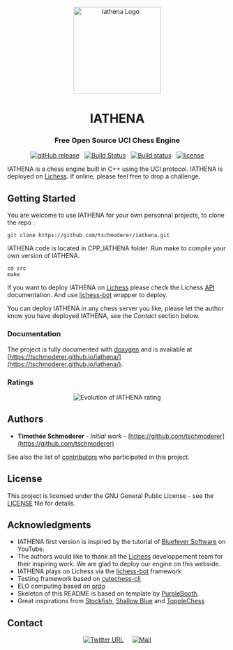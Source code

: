 <div id="iathena-logo" align="center">
    <br />
    <img src="./docs/logo_iathena_big.png" alt="Iathena Logo" width="200"/>
    <h1>IATHENA</h1>
    <h3>Free Open Source UCI Chess Engine</h3>
</div>

<div id="badges" align="center">

[![gitHub release](https://img.shields.io/github/release/tschmoderer/iathena.svg)](https://github.com/tschmoderer/iathena/releases)
&nbsp; 
[![Build Status](https://travis-ci.org/tschmoderer/iathena.png?branch=master)](https://travis-ci.org/tschmoderer/iathena)
&nbsp;
[![Build status](https://ci.appveyor.com/api/projects/status/dsr4gghoxt7ys057/branch/master?svg=true)](https://ci.appveyor.com/project/tschmoderer/iathena/branch/master)
&nbsp; 
[![license](https://img.shields.io/github/license/tschmoderer/iathena.svg?color=blue)](https://github.com/tschmoderer/iathena/blob/master/LICENSE)

</div>

IATHENA is a chess engine built in C++ using the UCI protocol. IATHENA is deployed on [Lichess](https://lichess.org/@/iathena). If online, please feel free to drop a challenge.

## Getting Started

You are welcome to use IATHENA for your own personnal projects, to clone the repo : 

```
git clone https://github.com/tschmoderer/iathena.git
```

IATHENA code is located in CPP_IATHENA folder. Run make to compile your own version of IATHENA. 

```
cd src
make
```

If you want to deploy IATHENA on [Lichess](https://lichess.org/) please check the Lichess [API](https://lichess.org/api) documentation. And use [lichess-bot](https://github.com/careless25/lichess-bot) wrapper to deploy. 

You can deploy IATHENA in any chess server you like, please let the author know you have deployed IATHENA, see the *Contact* section below.  

### Documentation

The project is fully documented with [doxygen](http://www.doxygen.nl/) and is available at [https://tschmoderer.github.io/iathena/](https://tschmoderer.github.io/iathena/).

### Ratings

<p align="center">
  <img src="https://github.com/tschmoderer/iathena/blob/master/releases/elo/elo_ratings.png" alt="Evolution of IATHENA rating"/>
</p>

## Authors

* **Timothée Schmoderer** - *Initial work* - [https://github.com/tschmoderer](https://github.com/tschmoderer)

See also the list of [contributors](https://github.com/your/project/contributors) who participated in this project.

## License

This project is licensed under the GNU General Public License - see the [LICENSE](LICENSE) file for details. 

## Acknowledgments

* IATHENA first version is inspired by the tutorial of [Bluefever Software](https://www.youtube.com/playlist?list=PLZ1QII7yudbc-Ky058TEaOstZHVbT-2hg) on YouTube.
* The authors would like to thank all the [Lichess](https://github.com/ornicar/lila) developpement team for their inspiring work. We are glad to deploy our engine on this webside.
* IATHENA plays on Lichess via the [lichess-bot](https://github.com/careless25/lichess-bot) framework
* Testing framework based on [cutechess-cli](https://github.com/cutechess/cutechess/releases)
* ELO computing based on [ordo](https://github.com/michiguel/Ordo)
* Skeleton of this README is based on template by [PurpleBooth](https://gist.github.com/PurpleBooth/109311bb0361f32d87a2).
* Great inspirations from [Stockfish](https://stockfishchess.org/), [Shallow Blue](https://github.com/GunshipPenguin/shallow-blue) and [ToppleChess](https://github.com/konsolas/ToppleChess)

## Contact

<div id="badges" align="center">

[![Twitter URL](https://img.shields.io/twitter/url/https/iathenaChess.svg?style=social)](https://twitter.com/iathenaChess)
&nbsp; &nbsp; 
[![Mail](https://img.shields.io/badge/Mail-iathena%40mailo.com-blue.svg?style=flat&logo=MinuteMailer)](mailto:iathena@mailo.com)

</div>



